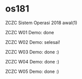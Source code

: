 # os181
ZCZC Sistem Operasi 2018 awal(1)

ZCZC W01 Demo: done

ZCZC W02 Demo: selesai!

ZCZC W03 Demo: done :)

ZCZC W04 Demo: done :)

ZCZC W05 Demo: done :)
